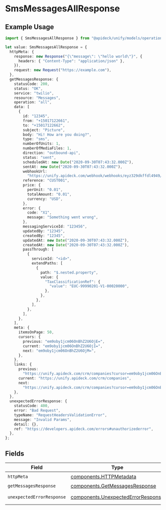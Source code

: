 # SmsMessagesAllResponse

## Example Usage

```typescript
import { SmsMessagesAllResponse } from "@apideck/unify/models/operations";

let value: SmsMessagesAllResponse = {
  httpMeta: {
    response: new Response("{\"message\": \"hello world\"}", {
      headers: { "Content-Type": "application/json" },
    }),
    request: new Request("https://example.com"),
  },
  getMessagesResponse: {
    statusCode: 200,
    status: "OK",
    service: "twilio",
    resource: "Messages",
    operation: "all",
    data: [
      {
        id: "12345",
        from: "+15017122661",
        to: "+15017122662",
        subject: "Picture",
        body: "Hi! How are you doing?",
        type: "sms",
        numberOfUnits: 1,
        numberOfMediaFiles: 1,
        direction: "outbound-api",
        status: "sent",
        scheduledAt: new Date("2020-09-30T07:43:32.000Z"),
        sentAt: new Date("2020-09-30T07:43:32.000Z"),
        webhookUrl:
          "https://unify.apideck.com/webhook/webhooks/eyz329dkffdl4949/x/sms",
        reference: "CUST001",
        price: {
          perUnit: "0.01",
          totalAmount: "0.01",
          currency: "USD",
        },
        error: {
          code: "X1",
          message: "Something went wrong",
        },
        messagingServiceId: "123456",
        updatedBy: "12345",
        createdBy: "12345",
        updatedAt: new Date("2020-09-30T07:43:32.000Z"),
        createdAt: new Date("2020-09-30T07:43:32.000Z"),
        passThrough: [
          {
            serviceId: "<id>",
            extendPaths: [
              {
                path: "$.nested.property",
                value: {
                  "TaxClassificationRef": {
                    "value": "EUC-99990201-V1-00020000",
                  },
                },
              },
            ],
          },
        ],
      },
    ],
    meta: {
      itemsOnPage: 50,
      cursors: {
        previous: "em9oby1jcm06OnBhZ2U6OjE=",
        current: "em9oby1jcm06OnBhZ2U6OjI=",
        next: "em9oby1jcm06OnBhZ2U6OjM=",
      },
    },
    links: {
      previous:
        "https://unify.apideck.com/crm/companies?cursor=em9oby1jcm06OnBhZ2U6OjE%3D",
      current: "https://unify.apideck.com/crm/companies",
      next:
        "https://unify.apideck.com/crm/companies?cursor=em9oby1jcm06OnBhZ2U6OjM",
    },
  },
  unexpectedErrorResponse: {
    statusCode: 400,
    error: "Bad Request",
    typeName: "RequestHeadersValidationError",
    message: "Invalid Params",
    detail: {},
    ref: "https://developers.apideck.com/errors#unauthorizederror",
  },
};
```

## Fields

| Field                                                                                    | Type                                                                                     | Required                                                                                 | Description                                                                              |
| ---------------------------------------------------------------------------------------- | ---------------------------------------------------------------------------------------- | ---------------------------------------------------------------------------------------- | ---------------------------------------------------------------------------------------- |
| `httpMeta`                                                                               | [components.HTTPMetadata](../../models/components/httpmetadata.md)                       | :heavy_check_mark:                                                                       | N/A                                                                                      |
| `getMessagesResponse`                                                                    | [components.GetMessagesResponse](../../models/components/getmessagesresponse.md)         | :heavy_minus_sign:                                                                       | Messages                                                                                 |
| `unexpectedErrorResponse`                                                                | [components.UnexpectedErrorResponse](../../models/components/unexpectederrorresponse.md) | :heavy_minus_sign:                                                                       | Unexpected error                                                                         |